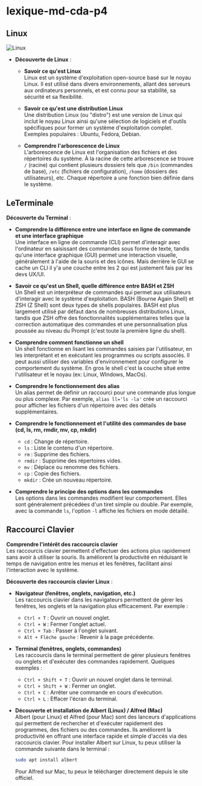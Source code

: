 # lexique-md-cda-p4

## Linux 
![Linux](https://blog.vtutor.com/wp-content/uploads/2019/12/Linux.jpg)

- **Découverte de Linux** :
  - **Savoir ce qu'est Linux**  
    Linux est un système d'exploitation open-source basé sur le noyau Linux. Il est utilisé dans divers environnements, allant des serveurs aux ordinateurs personnels, et est connu pour sa stabilité, sa sécurité et sa flexibilité.
  
  - **Savoir ce qu'est une distribution Linux**  
    Une distribution Linux (ou "distro") est une version de Linux qui inclut le noyau Linux ainsi qu'une sélection de logiciels et d'outils spécifiques pour former un système d'exploitation complet. Exemples populaires : Ubuntu, Fedora, Debian.

  - **Comprendre l'arborescence de Linux**  
    L'arborescence de Linux est l'organisation des fichiers et des répertoires du système. À la racine de cette arborescence se trouve `/` (racine) qui contient plusieurs dossiers tels que `/bin` (commandes de base), `/etc` (fichiers de configuration), `/home` (dossiers des utilisateurs), etc. Chaque répertoire a une fonction bien définie dans le système.

## LeTerminale

**Découverte du Terminal** : 
  - **Comprendre la différence entre une interface en ligne de commande et une interface graphique**  
    Une interface en ligne de commande (CLI) permet d'interagir avec l'ordinateur en saisissant des commandes sous forme de texte, tandis qu'une interface graphique (GUI) permet une interaction visuelle, généralement à l'aide de la souris et des icônes.
    Mais derrière le GUI se cache un CLI il y'a une couche entre les 2 qui est justement fais par les devs UX/UI.

  - **Savoir ce qu'est un Shell, quelle différence entre BASH et ZSH**  
    Un Shell est un interpréteur de commandes qui permet aux utilisateurs d'interagir avec le système d'exploitation. BASH (Bourne Again Shell) et ZSH (Z Shell) sont deux types de shells populaires. BASH est plus largement utilisé par défaut dans de nombreuses distributions Linux, tandis que ZSH offre des fonctionnalités supplémentaires telles que la correction automatique des commandes et une personnalisation plus poussée au niveau du Prompt (c'est toute la première ligne du shell).

  - **Comprendre comment fonctionne un shell**  
    Un shell fonctionne en lisant les commandes saisies par l'utilisateur, en les interprétant et en exécutant les programmes ou scripts associés. Il peut aussi utiliser des variables d'environnement pour configurer le comportement du système. En gros le shell c'est la couche situé entre l'utilisateur et le noyau (ex: Linux, WIndows, MacOs).

  - **Comprendre le fonctionnement des alias**  
    Un alias permet de définir un raccourci pour une commande plus longue ou plus complexe. Par exemple, `alias ll='ls -la'` crée un raccourci pour afficher les fichiers d'un répertoire avec des détails supplémentaires.

  - **Comprendre le fonctionnement et l'utilité des commandes de base (cd, ls, rm, rmdir, mv, cp, mkdir)**  
    - `cd` : Change de répertoire.
    - `ls` : Liste le contenu d'un répertoire.
    - `rm` : Supprime des fichiers.
    - `rmdir` : Supprime des répertoires vides.
    - `mv` : Déplace ou renomme des fichiers.
    - `cp` : Copie des fichiers.
    - `mkdir` : Crée un nouveau répertoire.

  - **Comprendre le principe des options dans les commandes**  
    Les options dans les commandes modifient leur comportement. Elles sont généralement précédées d'un tiret simple ou double. Par exemple, avec la commande `ls`, l'option `-l` affiche les fichiers en mode détaillé.

## Raccourci Clavier

**Comprendre l'intérêt des raccourcis clavier**  
Les raccourcis clavier permettent d'effectuer des actions plus rapidement sans avoir à utiliser la souris. Ils améliorent la productivité en réduisant le temps de navigation entre les menus et les fenêtres, facilitant ainsi l'interaction avec le système.

**Découverte des raccourcis clavier Linux** :
  - **Navigateur (fenêtres, onglets, navigation, etc.)**  
    Les raccourcis clavier dans les navigateurs permettent de gérer les fenêtres, les onglets et la navigation plus efficacement. Par exemple :
    - `Ctrl + T` : Ouvrir un nouvel onglet.
    - `Ctrl + W` : Fermer l'onglet actuel.
    - `Ctrl + Tab` : Passer à l'onglet suivant.
    - `Alt + Flèche gauche` : Revenir à la page précédente.

  - **Terminal (fenêtres, onglets, commandes)**  
    Les raccourcis dans le terminal permettent de gérer plusieurs fenêtres ou onglets et d'exécuter des commandes rapidement. Quelques exemples :
    - `Ctrl + Shift + T` : Ouvrir un nouvel onglet dans le terminal.
    - `Ctrl + Shift + W` : Fermer un onglet.
    - `Ctrl + C` : Arrêter une commande en cours d'exécution.
    - `Ctrl + L` : Effacer l'écran du terminal.

  - **Découverte et installation de Albert (Linux) / Alfred (Mac)**  
    Albert (pour Linux) et Alfred (pour Mac) sont des lanceurs d'applications qui permettent de rechercher et d'exécuter rapidement des programmes, des fichiers ou des commandes. Ils améliorent la productivité en offrant une interface rapide et simple d'accès via des raccourcis clavier. Pour installer Albert sur Linux, tu peux utiliser la commande suivante dans le terminal :  
    ```bash
    sudo apt install albert
    ```
    Pour Alfred sur Mac, tu peux le télécharger directement depuis le site officiel.
